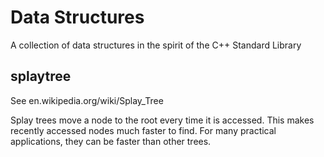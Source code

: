 # Data Structures #
A collection of data structures in the spirit of the C++ Standard Library

## splaytree ##
See en.wikipedia.org/wiki/Splay_Tree

Splay trees move a node to the root every time it is accessed.
This makes recently accessed nodes much faster to find.
For many practical applications, they can be faster than other trees.
